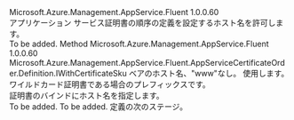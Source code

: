 <Type Name="IWithHostName" FullName="Microsoft.Azure.Management.AppService.Fluent.AppServiceCertificateOrder.Definition.IWithHostName">
  <TypeSignature Language="C#" Value="public interface IWithHostName" />
  <TypeSignature Language="ILAsm" Value=".class public interface auto ansi abstract IWithHostName" />
  <TypeSignature Language="DocId" Value="T:Microsoft.Azure.Management.AppService.Fluent.AppServiceCertificateOrder.Definition.IWithHostName" />
  <TypeSignature Language="VB.NET" Value="Public Interface IWithHostName" />
  <TypeSignature Language="F#" Value="type IWithHostName = interface" />
  <AssemblyInfo>
    <AssemblyName>Microsoft.Azure.Management.AppService.Fluent</AssemblyName>
    <AssemblyVersion>1.0.0.60</AssemblyVersion>
  </AssemblyInfo>
  <Interfaces />
  <Docs>
    <summary>
            アプリケーション サービス証明書の順序の定義を設定するホスト名を許可します。
            </summary>
    <remarks>To be added.</remarks>
  </Docs>
  <Members>
    <Member MemberName="WithHostName">
      <MemberSignature Language="C#" Value="public Microsoft.Azure.Management.AppService.Fluent.AppServiceCertificateOrder.Definition.IWithCertificateSku WithHostName (string hostName);" />
      <MemberSignature Language="ILAsm" Value=".method public hidebysig newslot virtual instance class Microsoft.Azure.Management.AppService.Fluent.AppServiceCertificateOrder.Definition.IWithCertificateSku WithHostName(string hostName) cil managed" />
      <MemberSignature Language="DocId" Value="M:Microsoft.Azure.Management.AppService.Fluent.AppServiceCertificateOrder.Definition.IWithHostName.WithHostName(System.String)" />
      <MemberSignature Language="VB.NET" Value="Public Function WithHostName (hostName As String) As IWithCertificateSku" />
      <MemberSignature Language="F#" Value="abstract member WithHostName : string -&gt; Microsoft.Azure.Management.AppService.Fluent.AppServiceCertificateOrder.Definition.IWithCertificateSku" Usage="iWithHostName.WithHostName hostName" />
      <MemberType>Method</MemberType>
      <AssemblyInfo>
        <AssemblyName>Microsoft.Azure.Management.AppService.Fluent</AssemblyName>
        <AssemblyVersion>1.0.0.60</AssemblyVersion>
      </AssemblyInfo>
      <ReturnValue>
        <ReturnType>Microsoft.Azure.Management.AppService.Fluent.AppServiceCertificateOrder.Definition.IWithCertificateSku</ReturnType>
      </ReturnValue>
      <Parameters>
        <Parameter Name="hostName" Type="System.String" />
      </Parameters>
      <Docs>
        <param name="hostName">ベアのホスト名、"www"なし。 使用します。 ワイルドカード証明書である場合のプレフィックスです。</param>
        <summary>
            証明書のバインドにホスト名を指定します。
            </summary>
        <returns>To be added.</returns>
        <remarks>To be added.</remarks>
        <return>定義の次のステージ。</return>
      </Docs>
    </Member>
  </Members>
</Type>